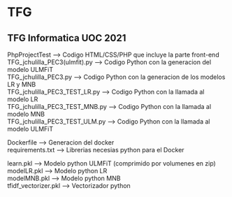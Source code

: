 # TFG
TFG Informatica UOC 2021
--

PhpProjectTest --> Codigo HTML/CSS/PHP que incluye la parte front-end  
TFG_jchulilla_PEC3(ulmfit).py --> Codigo Python con la generacion del modelo ULMFiT  
TFG_jchulilla_PEC3.py --> Codigo Python con la generacion de los modelos LR y MNB  
TFG_jchulilla_PEC3_TEST_LR.py --> Codigo Python con la llamada al modelo LR  
TFG_jchulilla_PEC3_TEST_MNB.py --> Codigo Python con la llamada al modelo MNB  
TFG_jchulilla_PEC3_TEST_ULM.py --> Codigo Python con la llamada al modelo ULMFiT  
  
Dockerfile --> Generacion del docker  
requirements.txt --> Librerias necesias python para el Docker  
  
learn.pkl --> Modelo python ULMFiT (comprimido por volumenes en zip)
modelLR.pkl --> Modelo python LR  
modelMNB.pkl --> Modelo python MNB  
tfidf_vectorizer.pkl --> Vectorizador python  


